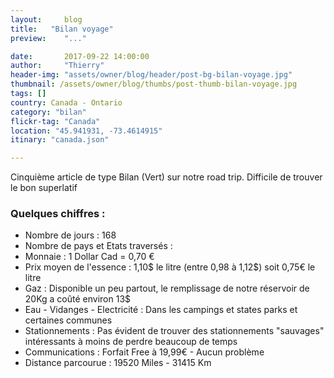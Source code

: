 ```yaml
---
layout:     blog
title:   "Bilan voyage"
preview:    "..."

date:       2017-09-22 14:00:00
author:     "Thierry"
header-img: "assets/owner/blog/header/post-bg-bilan-voyage.jpg"
thumbnail: /assets/owner/blog/thumbs/post-thumb-bilan-voyage.jpg
tags: []
country: Canada - Ontario
category: "bilan"
flickr-tag: "Canada"
location: "45.941931, -73.4614915"
itinary: "canada.json"

---
```


Cinquième article de type Bilan (Vert) sur notre road trip. Difficile de trouver le bon superlatif



### Quelques chiffres :    

* Nombre de jours           : 168
* Nombre de pays et Etats traversés  : 
* Monnaie                   : 1 Dollar Cad = 0,70 €
* Prix moyen de l'essence   : 1,10$ le litre (entre 0,98 à 1,12$) soit 0,75€ le litre
* Gaz                       : Disponible un peu partout, le remplissage de notre réservoir de 20Kg a coûté environ 13$ 
* Eau - Vidanges - Electricité    : Dans les campings et states parks et certaines communes
* Stationnements             : Pas évident de trouver des stationnements "sauvages" intéressants à moins de perdre beaucoup de temps
* Communications             : Forfait Free à 19,99€ - Aucun problème  
* Distance parcourue          : 19520 Miles - 31415 Km     
 


